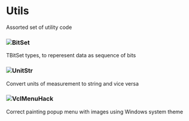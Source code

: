 # Utils
Assorted set of utility code

### ![BitSet](./BitSet)
TBitSet types, to reperesent data as sequence of bits
### ![UnitStr](./UnitStr)
Convert units of measurement to string and vice versa
### ![VclMenuHack](./VclMenuHack)
Correct painting popup menu with images using Windows system theme
